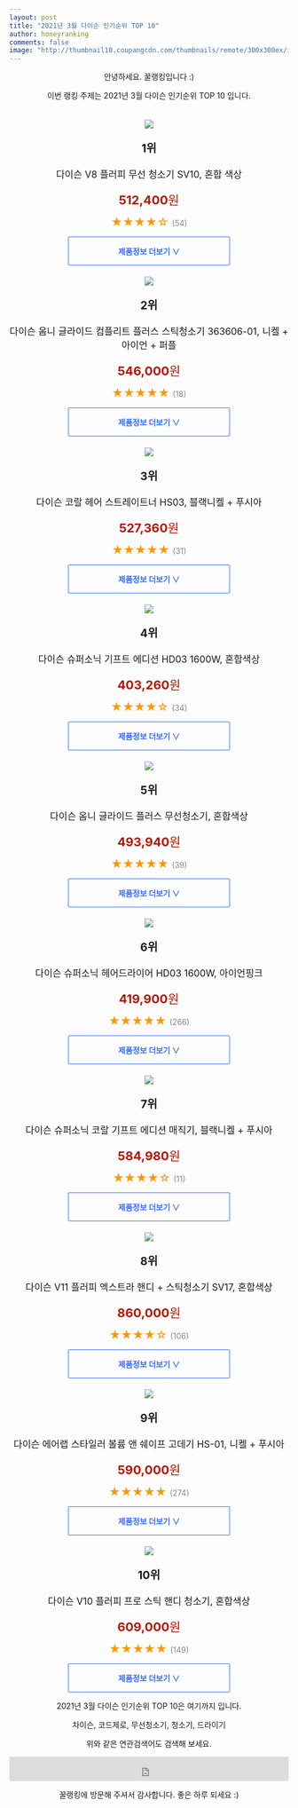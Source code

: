 ```yaml
--- 
layout: post 
title: "2021년 3월 다이슨 인기순위 TOP 10" 
author: honeyranking 
comments: false 
image: "http://thumbnail10.coupangcdn.com/thumbnails/remote/300x300ex/image/retail/images/72043233547444-272023df-c431-431b-8ce6-486664a5afcb.jpg" 
--- 
```

<p style="text-align: center;">안녕하세요. 꿀랭킹입니다 :)</p> <p style="text-align: center;">이번 랭킹 주제는 2021년 3월 다이슨 인기순위 TOP 10 입니다.</p><center><img src="http://thumbnail10.coupangcdn.com/thumbnails/remote/300x300ex/image/retail/images/72043233547444-272023df-c431-431b-8ce6-486664a5afcb.jpg" style="margin-top:20px" /></center> <p style="text-align: center; font-size: 20px"><b>1위</b></p> <p style="text-align: center; font-size: 17px">다이슨 V8 플러피 무선 청소기 SV10, 혼합 색상</p> <p style="text-align: center;"><span style="color: #b61800; font-size: 22px;"><b>512,400</b>원</span></p> <p style="text-align: center;"><span style="color: #ff9600; font-size: 20px;">★★★★☆ </span><span style="color: #878787;">(54)</span></p> <center><a href="https://coupa.ng/bT3q3m"> <div style="font-size: 14px; display: inline-block; padding: 15px 90px; color: #346aff; border-radius: 2px; border: 1px solid #346aff; cursor: pointer;"><b>제품정보 더보기 &or;</b></div> </a></center><center><img src="http://thumbnail7.coupangcdn.com/thumbnails/remote/300x300ex/image/retail/images/2021/02/19/15/6/c90b62e6-5bbc-44a4-ae02-e55c675244af.jpg" style="margin-top:20px" /></center> <p style="text-align: center; font-size: 20px"><b>2위</b></p> <p style="text-align: center; font-size: 17px">다이슨 옴니 글라이드 컴플리트 플러스 스틱청소기 363606-01, 니켈 + 아이언 + 퍼플</p> <p style="text-align: center;"><span style="color: #b61800; font-size: 22px;"><b>546,000</b>원</span></p> <p style="text-align: center;"><span style="color: #ff9600; font-size: 20px;">★★★★★ </span><span style="color: #878787;">(18)</span></p> <center><a href="https://coupa.ng/bT3q3p"> <div style="font-size: 14px; display: inline-block; padding: 15px 90px; color: #346aff; border-radius: 2px; border: 1px solid #346aff; cursor: pointer;"><b>제품정보 더보기 &or;</b></div> </a></center><center><img src="http://thumbnail8.coupangcdn.com/thumbnails/remote/300x300ex/image/retail/images/2020/08/05/12/5/54b5f30f-43e3-4e9b-91c7-c0fff122c79f.jpg" style="margin-top:20px" /></center> <p style="text-align: center; font-size: 20px"><b>3위</b></p> <p style="text-align: center; font-size: 17px">다이슨 코랄 헤어 스트레이트너 HS03, 블랙니켈 + 푸시아</p> <p style="text-align: center;"><span style="color: #b61800; font-size: 22px;"><b>527,360</b>원</span></p> <p style="text-align: center;"><span style="color: #ff9600; font-size: 20px;">★★★★★ </span><span style="color: #878787;">(31)</span></p> <center><a href="https://coupa.ng/bT3q3s"> <div style="font-size: 14px; display: inline-block; padding: 15px 90px; color: #346aff; border-radius: 2px; border: 1px solid #346aff; cursor: pointer;"><b>제품정보 더보기 &or;</b></div> </a></center><center><img src="http://thumbnail6.coupangcdn.com/thumbnails/remote/300x300ex/image/retail/images/5362570044853-d47da50c-1bc8-440d-b170-637c4f731613.jpg" style="margin-top:20px" /></center> <p style="text-align: center; font-size: 20px"><b>4위</b></p> <p style="text-align: center; font-size: 17px">다이슨 슈퍼소닉 기프트 에디션 HD03 1600W, 혼합색상</p> <p style="text-align: center;"><span style="color: #b61800; font-size: 22px;"><b>403,260</b>원</span></p> <p style="text-align: center;"><span style="color: #ff9600; font-size: 20px;">★★★★☆ </span><span style="color: #878787;">(34)</span></p> <center><a href="https://coupa.ng/bT3q3u"> <div style="font-size: 14px; display: inline-block; padding: 15px 90px; color: #346aff; border-radius: 2px; border: 1px solid #346aff; cursor: pointer;"><b>제품정보 더보기 &or;</b></div> </a></center><center><img src="http://thumbnail10.coupangcdn.com/thumbnails/remote/300x300ex/image/retail/images/2021/01/14/10/9/cc4841c4-004c-4e8c-90ba-6171fb1bc22a.jpg" style="margin-top:20px" /></center> <p style="text-align: center; font-size: 20px"><b>5위</b></p> <p style="text-align: center; font-size: 17px">다이슨 옴니 글라이드 플러스 무선청소기, 혼합색상</p> <p style="text-align: center;"><span style="color: #b61800; font-size: 22px;"><b>493,940</b>원</span></p> <p style="text-align: center;"><span style="color: #ff9600; font-size: 20px;">★★★★★ </span><span style="color: #878787;">(39)</span></p> <center><a href="https://coupa.ng/bT3q3E"> <div style="font-size: 14px; display: inline-block; padding: 15px 90px; color: #346aff; border-radius: 2px; border: 1px solid #346aff; cursor: pointer;"><b>제품정보 더보기 &or;</b></div> </a></center><center><img src="http://thumbnail6.coupangcdn.com/thumbnails/remote/300x300ex/image/retail/images/2019/10/11/10/0/58624317-be2d-481c-b177-51b31af254ef.jpg" style="margin-top:20px" /></center> <p style="text-align: center; font-size: 20px"><b>6위</b></p> <p style="text-align: center; font-size: 17px">다이슨 슈퍼소닉 헤어드라이어 HD03 1600W, 아이언핑크</p> <p style="text-align: center;"><span style="color: #b61800; font-size: 22px;"><b>419,900</b>원</span></p> <p style="text-align: center;"><span style="color: #ff9600; font-size: 20px;">★★★★★ </span><span style="color: #878787;">(266)</span></p> <center><a href="https://coupa.ng/bT3q3F"> <div style="font-size: 14px; display: inline-block; padding: 15px 90px; color: #346aff; border-radius: 2px; border: 1px solid #346aff; cursor: pointer;"><b>제품정보 더보기 &or;</b></div> </a></center><center><img src="http://thumbnail6.coupangcdn.com/thumbnails/remote/300x300ex/image/retail/images/2021/01/07/15/8/c8456db9-9402-498c-9ca0-f89ff666294c.jpg" style="margin-top:20px" /></center> <p style="text-align: center; font-size: 20px"><b>7위</b></p> <p style="text-align: center; font-size: 17px">다이슨 슈퍼소닉 코랄 기프트 에디션 매직기, 블랙니켈 + 푸시아</p> <p style="text-align: center;"><span style="color: #b61800; font-size: 22px;"><b>584,980</b>원</span></p> <p style="text-align: center;"><span style="color: #ff9600; font-size: 20px;">★★★★☆ </span><span style="color: #878787;">(11)</span></p> <center><a href="https://coupa.ng/bT3q3I"> <div style="font-size: 14px; display: inline-block; padding: 15px 90px; color: #346aff; border-radius: 2px; border: 1px solid #346aff; cursor: pointer;"><b>제품정보 더보기 &or;</b></div> </a></center><center><img src="http://thumbnail10.coupangcdn.com/thumbnails/remote/300x300ex/image/retail/images/2020/06/09/14/1/8d41b352-42be-4d9a-bc1f-4775d057ebf4.jpg" style="margin-top:20px" /></center> <p style="text-align: center; font-size: 20px"><b>8위</b></p> <p style="text-align: center; font-size: 17px">다이슨 V11 플러피 엑스트라 핸디 + 스틱청소기 SV17, 혼합색상</p> <p style="text-align: center;"><span style="color: #b61800; font-size: 22px;"><b>860,000</b>원</span></p> <p style="text-align: center;"><span style="color: #ff9600; font-size: 20px;">★★★★☆ </span><span style="color: #878787;">(106)</span></p> <center><a href="https://coupa.ng/bT3q3K"> <div style="font-size: 14px; display: inline-block; padding: 15px 90px; color: #346aff; border-radius: 2px; border: 1px solid #346aff; cursor: pointer;"><b>제품정보 더보기 &or;</b></div> </a></center><center><img src="http://thumbnail9.coupangcdn.com/thumbnails/remote/300x300ex/image/retail/images/2020/05/08/15/8/91c24d12-27e7-44f4-9cab-02afa139b5c0.jpg" style="margin-top:20px" /></center> <p style="text-align: center; font-size: 20px"><b>9위</b></p> <p style="text-align: center; font-size: 17px">다이슨 에어랩 스타일러 볼륨 앤 쉐이프 고데기 HS-01, 니켈 + 푸시아</p> <p style="text-align: center;"><span style="color: #b61800; font-size: 22px;"><b>590,000</b>원</span></p> <p style="text-align: center;"><span style="color: #ff9600; font-size: 20px;">★★★★★ </span><span style="color: #878787;">(274)</span></p> <center><a href="https://coupa.ng/bT3q3L"> <div style="font-size: 14px; display: inline-block; padding: 15px 90px; color: #346aff; border-radius: 2px; border: 1px solid #346aff; cursor: pointer;"><b>제품정보 더보기 &or;</b></div> </a></center><center><img src="http://thumbnail9.coupangcdn.com/thumbnails/remote/300x300ex/image/retail/images/2020/05/07/15/7/bb398735-ccc9-49e1-a1b9-1019d519c683.jpg" style="margin-top:20px" /></center> <p style="text-align: center; font-size: 20px"><b>10위</b></p> <p style="text-align: center; font-size: 17px">다이슨 V10 플러피 프로 스틱 핸디 청소기, 혼합색상</p> <p style="text-align: center;"><span style="color: #b61800; font-size: 22px;"><b>609,000</b>원</span></p> <p style="text-align: center;"><span style="color: #ff9600; font-size: 20px;">★★★★★ </span><span style="color: #878787;">(149)</span></p> <center><a href="https://coupa.ng/bT3q3O"> <div style="font-size: 14px; display: inline-block; padding: 15px 90px; color: #346aff; border-radius: 2px; border: 1px solid #346aff; cursor: pointer;"><b>제품정보 더보기 &or;</b></div> </a></center> <p style="text-align: center;"> </p> <p style="text-align: center;"> </p> <p style="text-align: center;">2021년 3월 다이슨 인기순위 TOP 10은 여기까지 입니다.</p> <p style="text-align: center;">차이슨, 코드제로, 무선청소기, 청소기, 드라이기</p> <p style="text-align: center;">위와 같은 연관검색어도 검색해 보세요.</p> <iframe src="https://coupa.ng/bSaIdo" width="100%" height="44" frameborder="0" scrolling="no" referrerpolicy="unsafe-url"></iframe> <p style="text-align: center;">꿀랭킹에 방문해 주셔서 감사합니다. 좋은 하루 되세요 :)</p>
